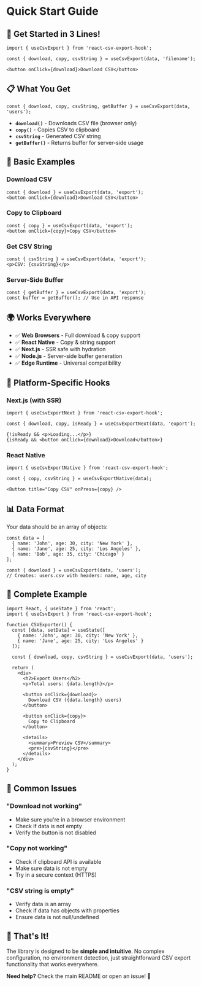 # Quick Start Guide

## 🚀 Get Started in 3 Lines!

```tsx
import { useCsvExport } from 'react-csv-export-hook';

const { download, copy, csvString } = useCsvExport(data, 'filename');

<button onClick={download}>Download CSV</button>
```

## 📋 What You Get

```tsx
const { download, copy, csvString, getBuffer } = useCsvExport(data, 'users');
```

- **`download()`** - Downloads CSV file (browser only)
- **`copy()`** - Copies CSV to clipboard
- **`csvString`** - Generated CSV string
- **`getBuffer()`** - Returns buffer for server-side usage

## 🎯 Basic Examples

### Download CSV
```tsx
const { download } = useCsvExport(data, 'export');
<button onClick={download}>Download CSV</button>
```

### Copy to Clipboard
```tsx
const { copy } = useCsvExport(data, 'export');
<button onClick={copy}>Copy CSV</button>
```

### Get CSV String
```tsx
const { csvString } = useCsvExport(data, 'export');
<p>CSV: {csvString}</p>
```

### Server-Side Buffer
```tsx
const { getBuffer } = useCsvExport(data, 'export');
const buffer = getBuffer(); // Use in API response
```

## 🌍 Works Everywhere

- ✅ **Web Browsers** - Full download & copy support
- ✅ **React Native** - Copy & string support
- ✅ **Next.js** - SSR safe with hydration
- ✅ **Node.js** - Server-side buffer generation
- ✅ **Edge Runtime** - Universal compatibility

## 🔧 Platform-Specific Hooks

### Next.js (with SSR)
```tsx
import { useCsvExportNext } from 'react-csv-export-hook';

const { download, copy, isReady } = useCsvExportNext(data, 'export');

{!isReady && <p>Loading...</p>}
{isReady && <button onClick={download}>Download</button>}
```

### React Native
```tsx
import { useCsvExportNative } from 'react-csv-export-hook';

const { copy, csvString } = useCsvExportNative(data);

<Button title="Copy CSV" onPress={copy} />
```

## 📊 Data Format

Your data should be an array of objects:

```tsx
const data = [
  { name: 'John', age: 30, city: 'New York' },
  { name: 'Jane', age: 25, city: 'Los Angeles' },
  { name: 'Bob', age: 35, city: 'Chicago' }
];

const { download } = useCsvExport(data, 'users');
// Creates: users.csv with headers: name, age, city
```

## 🎨 Complete Example

```tsx
import React, { useState } from 'react';
import { useCsvExport } from 'react-csv-export-hook';

function CSVExporter() {
  const [data, setData] = useState([
    { name: 'John', age: 30, city: 'New York' },
    { name: 'Jane', age: 25, city: 'Los Angeles' }
  ]);

  const { download, copy, csvString } = useCsvExport(data, 'users');

  return (
    <div>
      <h2>Export Users</h2>
      <p>Total users: {data.length}</p>
      
      <button onClick={download}>
        Download CSV ({data.length} users)
      </button>
      
      <button onClick={copy}>
        Copy to Clipboard
      </button>
      
      <details>
        <summary>Preview CSV</summary>
        <pre>{csvString}</pre>
      </details>
    </div>
  );
}
```

## 🚨 Common Issues

### "Download not working"
- Make sure you're in a browser environment
- Check if data is not empty
- Verify the button is not disabled

### "Copy not working"
- Check if clipboard API is available
- Make sure data is not empty
- Try in a secure context (HTTPS)

### "CSV string is empty"
- Verify data is an array
- Check if data has objects with properties
- Ensure data is not null/undefined

## 🎉 That's It!

The library is designed to be **simple and intuitive**. No complex configuration, no environment detection, just straightforward CSV export functionality that works everywhere.

**Need help?** Check the main README or open an issue! 🚀
